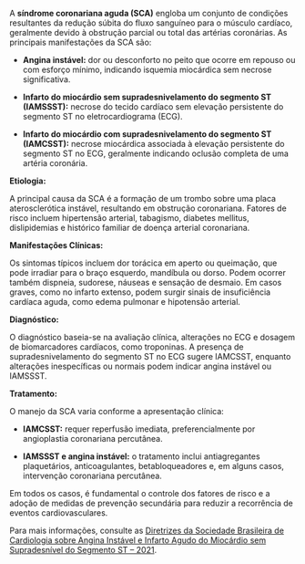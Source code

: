 A **síndrome coronariana aguda (SCA)** engloba um conjunto de condições resultantes da redução súbita do fluxo sanguíneo para o músculo cardíaco, geralmente devido à obstrução parcial ou total das artérias coronárias. As principais manifestações da SCA são:

- **Angina instável:** dor ou desconforto no peito que ocorre em repouso ou com esforço mínimo, indicando isquemia miocárdica sem necrose significativa.
    
- **Infarto do miocárdio sem supradesnivelamento do segmento ST (IAMSSST):** necrose do tecido cardíaco sem elevação persistente do segmento ST no eletrocardiograma (ECG).
    
- **Infarto do miocárdio com supradesnivelamento do segmento ST (IAMCSST):** necrose miocárdica associada à elevação persistente do segmento ST no ECG, geralmente indicando oclusão completa de uma artéria coronária.
    

**Etiologia:**

A principal causa da SCA é a formação de um trombo sobre uma placa aterosclerótica instável, resultando em obstrução coronariana. Fatores de risco incluem hipertensão arterial, tabagismo, diabetes mellitus, dislipidemias e histórico familiar de doença arterial coronariana.

**Manifestações Clínicas:**

Os sintomas típicos incluem dor torácica em aperto ou queimação, que pode irradiar para o braço esquerdo, mandíbula ou dorso. Podem ocorrer também dispneia, sudorese, náuseas e sensação de desmaio. Em casos graves, como no infarto extenso, podem surgir sinais de insuficiência cardíaca aguda, como edema pulmonar e hipotensão arterial.

**Diagnóstico:**

O diagnóstico baseia-se na avaliação clínica, alterações no ECG e dosagem de biomarcadores cardíacos, como troponinas. A presença de supradesnivelamento do segmento ST no ECG sugere IAMCSST, enquanto alterações inespecíficas ou normais podem indicar angina instável ou IAMSSST.

**Tratamento:**

O manejo da SCA varia conforme a apresentação clínica:

- **IAMCSST:** requer reperfusão imediata, preferencialmente por angioplastia coronariana percutânea.
    
- **IAMSSST e angina instável:** o tratamento inclui antiagregantes plaquetários, anticoagulantes, betabloqueadores e, em alguns casos, intervenção coronariana percutânea.
    

Em todos os casos, é fundamental o controle dos fatores de risco e a adoção de medidas de prevenção secundária para reduzir a recorrência de eventos cardiovasculares.

Para mais informações, consulte as [Diretrizes da Sociedade Brasileira de Cardiologia sobre Angina Instável e Infarto Agudo do Miocárdio sem Supradesnível do Segmento ST – 2021](https://abccardiol.org/article/diretrizes-da-sociedade-brasileira-de-cardiologia-sobre-angina-instavel-e-infarto-agudo-do-miocardio-sem-supradesnivel-do-segmento-st-2021/).